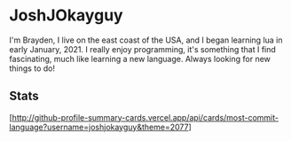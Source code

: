 # JoshJOkayguy

I'm Brayden, I live on the east coast of the USA, and I began learning lua in early January, 2021. I really enjoy programming, it's something that I find fascinating, much like learning a new language. Always looking for new things to do!


## Stats
[http://github-profile-summary-cards.vercel.app/api/cards/most-commit-language?username=joshjokayguy&theme=2077]
